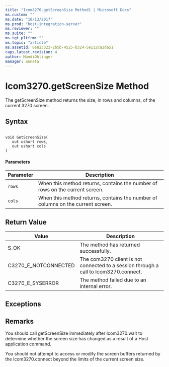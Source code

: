 ```yaml
---
title: "Icom3270.getScreenSize Method1 | Microsoft Docs"
ms.custom: ""
ms.date: "10/13/2017"
ms.prod: "host-integration-server"
ms.reviewer: ""
ms.suite: ""
ms.tgt_pltfrm: ""
ms.topic: "article"
ms.assetid: 6e823323-2b5b-4525-b324-5e112ca2da51
caps.latest.revision: 4
author: MandiOhlinger
manager: anneta
---
```

# Icom3270.getScreenSize Method
The getScreenSize method returns the size, in rows and columns, of the current 3270 screen.  
  
## Syntax  
  
```  
  
void GetScreenSize(  
   out ushort rows,  
   out ushort cols  
)  
```  
  
#### Parameters  
  
|Parameter|Description|  
|---------------|-----------------|  
|`rows`|When this method returns, contains the number of rows on the current screen.|  
|`cols`|When this method returns, contains the number of columns on the current screen.|  
  
## Return Value  
  
|Value|Description|  
|-----------|-----------------|  
|S_OK|The method has returned successfully.|  
|C3270_E_NOTCONNECTED|The com3270 client is not connected to a session through a call to Icom3270.connect.|  
|C3270_E_SYSERROR|The method failed due to an internal error.|  
  
## Exceptions  
  
## Remarks  
 You should call getScreenSize immediately after Icom3270.wait to determine whether the screen size has changed as a result of a Host application command.  
  
 You should not attempt to access or modify the screen buffers returned by the Icom3270.connect beyond the limits of the current screen size.